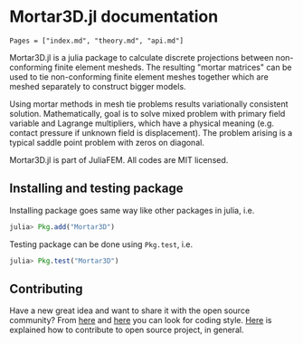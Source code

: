 # Mortar3D.jl documentation

```@contents
Pages = ["index.md", "theory.md", "api.md"]
```

Mortar3D.jl is a julia package to calculate discrete projections between
non-conforming finite element mesheds. The resulting "mortar matrices" can
be used to tie non-conforming finite element meshes together which are meshed
separately to construct bigger models.

Using mortar methods in mesh tie problems results variationally consistent
solution. Mathematically, goal is to solve mixed problem with primary field
variable and Lagrange multipliers, which have a physical meaning (e.g. contact
pressure if unknown field is displacement). The problem arising is a typical
saddle point problem with zeros on diagonal.

Mortar3D.jl is part of JuliaFEM. All codes are MIT licensed.


## Installing and testing package

Installing package goes same way like other packages in julia, i.e.
```julia
julia> Pkg.add("Mortar3D")
```

Testing package can be done using `Pkg.test`, i.e.
```julia
julia> Pkg.test("Mortar3D")
```

## Contributing

Have a new great idea and want to share it with the open source community?
From [here](https://github.com/JuliaLang/julia/blob/master/CONTRIBUTING.md)
and [here](https://juliadocs.github.io/Documenter.jl/stable/man/contributing/)
you can look for coding style. [Here](https://docs.julialang.org/en/stable/manual/packages/#Making-changes-to-an-existing-package-1) is explained how to contribute to
open source project, in general.

